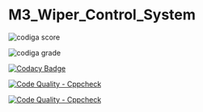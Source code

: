 # M3_Wiper_Control_System

![codiga score](https://api.codiga.io/project/33402/score/svg)

![codiga grade](https://api.codiga.io/project/33402/status/svg)

[![Codacy Badge](https://app.codacy.com/project/badge/Grade/24bc49fd934645ab8bce0f06f2c9c79f)](https://www.codacy.com/gh/SunkaraSivaGanesh/M3_Wiper_Control_System/dashboard?utm_source=github.com&amp;utm_medium=referral&amp;utm_content=SunkaraSivaGanesh/M3_Wiper_Control_System&amp;utm_campaign=Badge_Grade)


[![Code Quality - Cppcheck](https://github.com/SunkaraSivaGanesh/M3_Wiper_Control_System/actions/workflows/Cppcheck.yml/badge.svg)](https://github.com/SunkaraSivaGanesh/M3_Wiper_Control_System/actions/workflows/Cppcheck.yml)


[![Code Quality - Cppcheck](https://github.com/SunkaraSivaGanesh/M3_Wiper_Control_System/actions/workflows/Cppcheck.yml/badge.svg)](https://github.com/SunkaraSivaGanesh/M3_Wiper_Control_System/actions/workflows/Cppcheck.yml)
